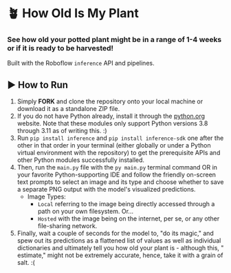 # 🪴 How Old Is My Plant

### See how old your potted plant might be in a range of 1-4 weeks or if it is ready to be harvested!

Built with the Roboflow ```inference``` API and pipelines.

## ▶️ How to Run

1. Simply **FORK** and clone the repository onto your local machine or download it as a standalone ZIP file.
2. If you do not have Python already, install it through the [python.org](https://www.python.org) website. Note that
   these modules only support Python versions 3.8 through 3.11 as of writing this. :)
3. Run ```pip install inference``` and ```pip install inference-sdk``` one after the other in that order in your
   terminal (either globally or under a Python virtual environment with the repository) to get the prerequisite APIs and
   other Python modules successfully installed.
4. Then, run the ```main.py``` file with the ```py main.py``` terminal command OR in your favorite Python-supporting IDE
   and follow the friendly on-screen text prompts to select an image and its type and choose whether to save a separate
   PNG output with the model's visualized predictions.
   - Image Types:
     - ```Local``` referring to the image being directly accessed through a path on your own filesystem. Or...
     - ```Hosted``` with the image being on the internet, per se, or any other file-sharing network.
5. Finally, wait a couple of seconds for the model to, "do its magic," and spew out its predictions as a flattened list
   of values as well as individual dictionaries and ultimately tell you how old your plant is - although this, "
   estimate," might not be extremely accurate, hence, take it with a grain of salt. :(
